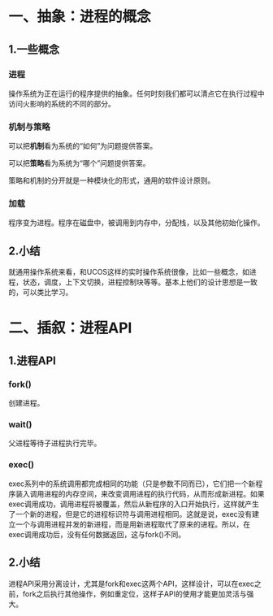 # 一、抽象：进程的概念

## 1.一些概念

### 进程

操作系统为正在运行的程序提供的抽象。任何时刻我们都可以清点它在执行过程中访问火影响的系统的不同的部分。

### 机制与策略

可以把**机制**看为系统的“如何”为问题提供答案。

可以把**策略**看为系统为“哪个”问题提供答案。

策略和机制的分开就是一种模块化的形式，通用的软件设计原则。

### 加载

程序变为进程。程序在磁盘中，被调用到内存中，分配栈，以及其他初始化操作。

## 2.小结

就通用操作系统来看，和UCOS这样的实时操作系统很像，比如一些概念，如进程，状态，调度，上下文切换，进程控制块等等。基本上他们的设计思想是一致的，可以类比学习。

# 二、插叙：进程API

## 1.进程API

### fork()

创建进程。

### wait()

父进程等待子进程执行完毕。

### exec()

exec系列中的系统调用都完成相同的功能（只是参数不同而已），它们把一个新程序装入调用进程的内存空间，来改变调用进程的执行代码，从而形成新进程。如果exec调用成功，调用进程将被覆盖，然后从新程序的入口开始执行，这样就产生了一个新的进程，但是它的进程标识符与调用进程相同。这就是说，exec没有建立一个与调用进程并发的新进程，而是用新进程取代了原来的进程。所以，在exec调用成功后，没有任何数据返回，这与fork()不同。

## 2.小结

进程API采用分离设计，尤其是fork和exec这两个API，这样设计，可以在exec之前，fork之后执行其他操作，例如重定位，这样子API的使用才能更加灵活与强大。

